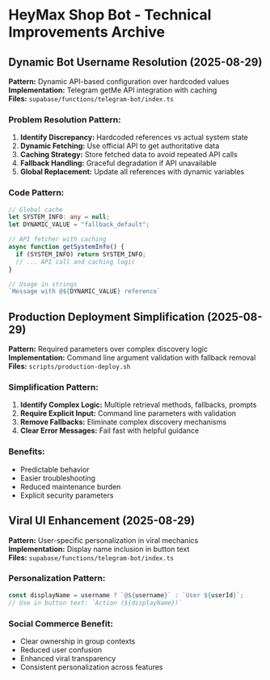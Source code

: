 # HeyMax Shop Bot - Technical Improvements Archive

## Dynamic Bot Username Resolution (2025-08-29)
**Pattern:** Dynamic API-based configuration over hardcoded values  
**Implementation:** Telegram getMe API integration with caching  
**Files:** `supabase/functions/telegram-bot/index.ts`

### Problem Resolution Pattern:
1. **Identify Discrepancy:** Hardcoded references vs actual system state
2. **Dynamic Fetching:** Use official API to get authoritative data
3. **Caching Strategy:** Store fetched data to avoid repeated API calls
4. **Fallback Handling:** Graceful degradation if API unavailable
5. **Global Replacement:** Update all references with dynamic variables

### Code Pattern:
```typescript
// Global cache
let SYSTEM_INFO: any = null;
let DYNAMIC_VALUE = "fallback_default";

// API fetcher with caching
async function getSystemInfo() {
  if (SYSTEM_INFO) return SYSTEM_INFO;
  // ... API call and caching logic
}

// Usage in strings
`Message with @${DYNAMIC_VALUE} reference`
```

## Production Deployment Simplification (2025-08-29)
**Pattern:** Required parameters over complex discovery logic  
**Implementation:** Command line argument validation with fallback removal  
**Files:** `scripts/production-deploy.sh`

### Simplification Pattern:
1. **Identify Complex Logic:** Multiple retrieval methods, fallbacks, prompts
2. **Require Explicit Input:** Command line parameters with validation
3. **Remove Fallbacks:** Eliminate complex discovery mechanisms
4. **Clear Error Messages:** Fail fast with helpful guidance

### Benefits:
- Predictable behavior
- Easier troubleshooting  
- Reduced maintenance burden
- Explicit security parameters

## Viral UI Enhancement (2025-08-29)
**Pattern:** User-specific personalization in viral mechanics  
**Implementation:** Display name inclusion in button text  
**Files:** `supabase/functions/telegram-bot/index.ts`

### Personalization Pattern:
```typescript
const displayName = username ? `@${username}` : `User ${userId}`;
// Use in button text: `Action (${displayName})`
```

### Social Commerce Benefit:
- Clear ownership in group contexts
- Reduced user confusion
- Enhanced viral transparency
- Consistent personalization across features